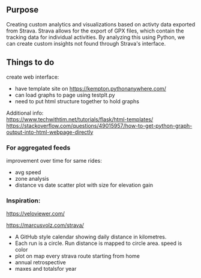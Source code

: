 ## Purpose
Creating custom analytics and visualizations based on activty data exported from Strava. Strava allows for the export of GPX files, which contain the tracking data for individual activities. By analyzing this using Python, we can create custom insights not found through Strava's interface.

## Things to do

create web interface:<br> 
 - have template site on https://kempton.pythonanywhere.com/ <br>
 - can load graphs to page using testplt.py <br>
 - need to put html structure together to hold graphs <br> 

Additional info: <br>
https://www.techwithtim.net/tutorials/flask/html-templates/<br>
https://stackoverflow.com/questions/49015957/how-to-get-python-graph-output-into-html-webpage-directly

### For aggregated feeds

improvement over time for same rides:
 - avg speed <br>
 - zone analysis <br>
 - distance vs date scatter plot with size for elevation gain<br>
 
### Inspiration:
https://veloviewer.com/<br>

https://marcusvolz.com/strava/<br>
 - A GitHub style calendar showing daily distance in kilometres.<br>
 - Each run is a circle. Run distance is mapped to circle area. speed is color<br>
 - plot on map every strava route starting from home<br>
 - annual retrospective<br>
 - maxes and totalsfor year<br>



